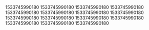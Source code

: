 1533745990180
1533745990180
1533745990180
1533745990180
1533745990180
1533745990180
1533745990180
1533745990180
1533745990180
1533745990180
1533745990180
1533745990180
1533745990180
1533745990180
1533745990180
